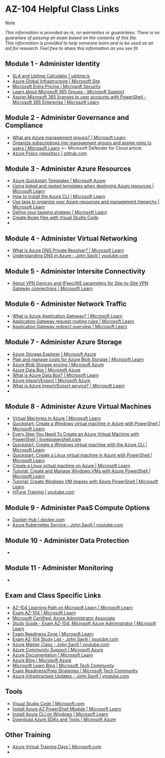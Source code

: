 # AZ-104 Helpful Class Links

>[!NOTE]
_This information is provided as-is, no warranties or guarantees.  There is no guarantee of passing an exam
based on the contents of this file.  
This information is provided to help someone learn and to be used as an aid for research.
Feel free to share this information as you see fit._

## Module 1 - Administer Identity
- [SLA and Uptime Calculator | uptime.is](https://uptime.is)
- [Azure Global Infrastructure | Microsoft Site](https://infrastructuremap.microsoft.com)
- [Microsoft Entra Pricing | Microsoft Security](https://www.microsoft.com/en-us/security/business/microsoft-entra-pricing)
- [Learn about Microsoft 365 Groups - Microsoft Support](https://support.microsoft.com/en-us/office/learn-about-microsoft-365-groups-b565caa1-5c40-40ef-9915-60fdb2d97fa2)
- [Assign Microsoft 365 licenses to user accounts with PowerShell - Microsoft 365 Enterprise | Microsoft Learn](https://learn.microsoft.com/en-us/microsoft-365/enterprise/assign-licenses-to-user-accounts-with-microsoft-365-powershell)
  
## Module 2 - Administer Governance and Compliance
- [What are Azure management groups? | Microsoft Learn](https://learn.microsoft.com/en-us/azure/governance/management-groups/overview)
- [Organize subscriptions into management groups and assign roles to users | Microsoft Learn](https://learn.microsoft.com/en-us/azure/defender-for-cloud/management-groups-roles) <-- Microsoft Defender for Cloud article
- [Azure Policy repository | github.com](https://github.com/Azure/azure-policy)

## Module 3 - Administer Azure Resources
- [Azure Quickstart Templates | Microsoft Azure](https://azure.microsoft.com/en-us/resources/templates)
- [Using linked and nested templates when deploying Azure resources | Microsoft Learn](https://learn.microsoft.com/en-us/azure/azure-resource-manager/templates/linked-templates)
- [How to Install the Azure CLI | Microsoft Learn](https://learn.microsoft.com/en-us/cli/azure/install-azure-cli)
- [Use tags to organize your Azure resources and management hierarchy | Microsoft Learn](https://learn.microsoft.com/en-us/azure/azure-resource-manager/management/tag-resources)
- [Define your tagging strategy | Microsoft Learn](https://learn.microsoft.com/en-us/azure/cloud-adoption-framework/ready/azure-best-practices/resource-tagging)
- [Create Bicep files with Visual Studio Code](https://learn.microsoft.com/en-us/azure/azure-resource-manager/bicep/quickstart-create-bicep-use-visual-studio-code)
- 

## Module 4 - Administer Virtual Networking
- [What is Azure DNS Private Resolver? | Microsoft Learn](https://learn.microsoft.com/en-us/azure/dns/dns-private-resolver-overview)
- [Understanding DNS in Azure - John Savill | youtube.com](https://youtu.be/Hiohn35DIqA)

## Module 5 - Administer Intersite Connectivity
- [About VPN Devices and IPsec/IKE parameters for Site-to-Site VPN Gateway connections | Microsoft Learn](https://learn.microsoft.com/en-us/azure/vpn-gateway/vpn-gateway-about-vpn-devices)

## Module 6 - Administer Network Traffic
- [What is Azure Application Gateway? | Microsoft Learn](https://learn.microsoft.com/en-us/azure/application-gateway/overview)
- [Application Gateway request routing rules | Microsoft Learn](https://learn.microsoft.com/en-us/azure/application-gateway/configuration-request-routing-rules)
- [Application Gateway redirect overview | Microsoft Learn](https://learn.microsoft.com/en-us/azure/application-gateway/redirect-overview)

## Module 7 - Administer Azure Storage
- [Azure Storage Explorer | Microsoft Azure](https://azure.microsoft.com/en-us/features/storage-explorer)
- [Plan and manage costs for Azure Blob Storage | Microsoft Learn](https://learn.microsoft.com/en-us/azure/storage/common/storage-plan-manage-costs)
- [Azure Blob Storage pricing | Microsoft Azure](https://azure.microsoft.com/en-us/pricing/details/storage/blobs)
- [Azure Data Box | Microsoft Azure](https://azure.microsoft.com/en-us/pricing/details/databox)
- [What is Azure Data Box? | Microsoft Learn](https://learn.microsoft.com/en-us/azure/databox/data-box-overview)
- [Azure Import/Export | Microsoft Azure](https://azure.microsoft.com/en-us/services/storage/import-export)
- [What is Azure Import/Export service? | Microsoft Learn](https://learn.microsoft.com/en-us/azure/import-export/storage-import-export-service)
- 

## Module 8 - Administer Azure Virtual Machines
- [Virtual Machines in Azure | Microsoft Learn](https://learn.microsoft.com/en-us/azure/virtual-machines/overview)
- [Quickstart: Create a Windows virtual machine in Azure with PowerShell | Microsoft Learn](https://learn.microsoft.com/en-us/azure/virtual-machines/windows/quick-create-powershell)
- [Every Step You Need To Create an Azure Virtual Machine with PowerShell | ilovepowershell.com](https://ilovepowershell.com/azure/every-step-you-need-to-create-an-azure-virtual-machine-with-powershell/)
- [Quickstart: Create a Windows virtual machine with the Azure CLI | Microsoft Learn](https://learn.microsoft.com/en-us/azure/virtual-machines/windows/quick-create-cli)
- [Quickstart: Create a Linux virtual machine in Azure with PowerShell | Microsoft Learn](https://learn.microsoft.com/en-us/azure/virtual-machines/linux/quick-create-powershell)
- [Create a Linux virtual machine on Azure | Microsoft Learn](https://learn.microsoft.com/en-us/azure/virtual-machines/linux/quick-create-cli)
- [Tutorial: Create and Manage Windows VMs with Azure PowerShell | Microsoft Learn](https://learn.microsoft.com/en-us/azure/virtual-machines/windows/tutorial-manage-vm)
- [Tutorial: Create Windows VM images with Azure PowerShell | Microsoft Learn](https://learn.microsoft.com/en-us/azure/virtual-machines/windows/tutorial-custom-images)
- [InTune Training | youtube.com](https://www.youtube.com/@IntuneTraining)

## Module 9 - Administer PaaS Compute Options
- [Docker Hub | docker.com](https://hub.docker.com)
- [Azure Kubernetes Service - John Savill | youtube.com](https://youtu.be/c4nTKMU6fBU)

## Module 10 - Administer Data Protection
- 

## Module 11 - Administer Monitoring
- 

## Exam and Class Specific Links 
- [AZ-104 Learning Path on Microsoft Learn | Microsoft Learn](https://aka.ms/AZ-104LearningPaths)
- [Exam AZ-104 | Microsoft Learn](https://learn.microsoft.com/en-us/certifications/exams/az-104)
- [Microsoft Certified: Azure Administrator Associate](https://learn.microsoft.com/en-us/certifications/azure-administrator/)
- [Study Guide - Exam AZ-104: Microsoft Azure Administrator | Microsoft Learn](https://learn.microsoft.com/en-us/certifications/resources/study-guides/az-104)
- [Exam Readiness Zone | Microsoft Learn](https://learn.microsoft.com/en-us/shows/exam-readiness-zone/?expanded=azure&products=azure&terms=az-104)
- [Exam AZ-104 Study List - John Savill | youtube.com](https://youtu.be/0Knf9nub4-k?si=yByUEfAhu8zcZceE)
- [Azure Master Class - John Savill | youtube.com](https://www.youtube.com/playlist?list=PLlVtbbG169nGccbp8VSpAozu3w9xSQJoY)
- [Azure Community Support | Microsoft Azure](https://azure.microsoft.com/en-us/support/community/)
- [Azure Documentation | Microsoft Learn](https://learn.microsoft.com/en-us/azure)
- [Azure Blog | Microsoft Azure](https://azure.microsoft.com/en-us/blog)
- [Microsoft Learn Blog | Microsoft Tech Community](https://techcommunity.microsoft.com/t5/microsoft-learn-blog/bg-p/MicrosoftLearnBlog)
- [Exam Readiness/Prep Strategies | Microsoft Tech Community](https://techcommunity.microsoft.com/t5/microsoft-learn-blog/microsoft-learn-exam-readiness-provides-exam-prep-strategies/ba-p/3250819)
- [Azure Infrastructure Updates - John Savill | youtube.com](https://www.youtube.com/playlist?list=PLlVtbbG169nEv7jSfOVmQGRp9wAoAM0Ks)

## Tools
- [Visual Studio Code | Microsoft.com](https://code.visualstudio.com)
- [Install Azure AZ PowerShell Module | Microsoft Learn](https://learn.microsoft.com/en-us/powershell/azure/install-az-ps)
- [Install Azure CLI on Windows | Microsoft Learn](https://learn.microsoft.com/en-us/cli/azure/install-azure-cli-windows)
- [Download Azure SDKs and Tools | Microsoft Azure](https://azure.microsoft.com/en-us/downloads)

## Other Training
- [Azure Virtual Training Days | Microsoft.com](https://www.microsoft.com/en-us/trainingdays/azure)
- 

